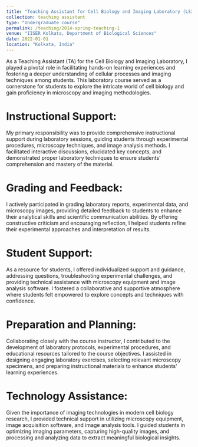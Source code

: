 ```yaml
---
title: "Teaching Assistant for Cell Biology and Imaging Laboratory (LS3104) Spring 2022"
collection: teaching assistant
type: "Undergraduate course"
permalink: /teaching/2014-spring-teaching-1
venue: "IISER Kolkata, Department of Biological Sciences"
date: 2022-01-01
location: "Kolkata, India"
---
```


As a Teaching Assistant (TA) for the Cell Biology and Imaging Laboratory, I played a pivotal role in facilitating hands-on learning experiences and fostering a deeper understanding of cellular processes and imaging techniques among students. This laboratory course served as a cornerstone for students to explore the intricate world of cell biology and gain proficiency in microscopy and imaging methodologies.

Instructional Support:
======
My primary responsibility was to provide comprehensive instructional support during laboratory sessions, guiding students through experimental procedures, microscopy techniques, and image analysis methods. I facilitated interactive discussions, elucidated key concepts, and demonstrated proper laboratory techniques to ensure students' comprehension and mastery of the material.

Grading and Feedback:
======
I actively participated in grading laboratory reports, experimental data, and microscopy images, providing detailed feedback to students to enhance their analytical skills and scientific communication abilities. By offering constructive criticism and encouraging reflection, I helped students refine their experimental approaches and interpretation of results.

Student Support:
======
As a resource for students, I offered individualized support and guidance, addressing questions, troubleshooting experimental challenges, and providing technical assistance with microscopy equipment and image analysis software. I fostered a collaborative and supportive atmosphere where students felt empowered to explore concepts and techniques with confidence.

Preparation and Planning:
======
Collaborating closely with the course instructor, I contributed to the development of laboratory protocols, experimental procedures, and educational resources tailored to the course objectives. I assisted in designing engaging laboratory exercises, selecting relevant microscopy specimens, and preparing instructional materials to enhance students' learning experiences.

Technology Assistance:
======
Given the importance of imaging technologies in modern cell biology research, I provided technical support in utilizing microscopy equipment, image acquisition software, and image analysis tools. I guided students in optimizing imaging parameters, capturing high-quality images, and processing and analyzing data to extract meaningful biological insights.